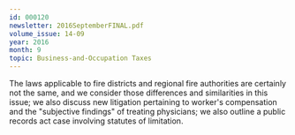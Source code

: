 ```yaml
---
id: 000120
newsletter: 2016SeptemberFINAL.pdf
volume_issue: 14-09
year: 2016
month: 9
topic: Business-and-Occupation Taxes
---
```


The laws applicable to fire districts and regional fire authorities are certainly not the same, and we consider those differences and similarities in this issue; we also discuss new litigation pertaining to worker's compensation and the "subjective findings" of treating physicians; we also outline a public records act case involving statutes of limitation.